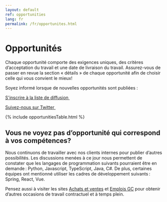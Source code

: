 ```yaml
---
layout: default
ref: opportunities
lang: fr
permalink: /fr/opportunites.html
---
```


# Opportunités

Chaque opportunité comporte des exigences uniques, des critères d’acceptation du travail et une date de livraison du travail. Assurez-vous de passer en revue la section « détails » de chaque opportunité afin de choisir celle qui vous convient le mieux!

Soyez informé lorsque de nouvelles opportunités sont publiées :
<p><a href="https://forms-formulaires.alpha.canada.ca/fr/id/36" class="btn btn-primary btn-lrg">S'inscrire à la liste de diffusion&nbsp; <span class="glyphicon glyphicon-arrow-right" aria-hidden="true"></span></a>

<a href="https://twitter.com/MicroAchatsGC" class="btn btn-primary btn-lrg">Suivez-nous sur Twitter&nbsp; <span class="glyphicon glyphicon-arrow-right" aria-hidden="true"></span></a>
</p>

{% include opportunitiesTable.html %}

## Vous ne voyez pas d’opportunité qui correspond à vos compétences?

Nous continuons de travailler avec nos clients internes pour publier d’autres possibilités.
Les discussions menées à ce jour nous permettent de constater que les langages de programmation suivants pourraient être en demande : Python, Javascript, TypeScript, Java, C#.
De plus, certaines équipes ont mentionné utiliser les cadres de développement suivants : Spring, React, Vue.

Pensez aussi à visiter les sites <a href="https://achatsetventes.gc.ca/">Achats et ventes</a> et <a href="https://emploisfp-psjobs.cfp-psc.gc.ca/psrs-srfp/applicant/page2440;jsessionid=ci77L6TvjHXD8cMnsDuogJ3yYpH-m7F8Q6qQe9yU4KyMV41QSyKd!1550719894?fromMenu=true&toggleLanguage=fr">Emplois GC</a> pour obtenir d’autres occasions de travail contractuel et à temps plein.
